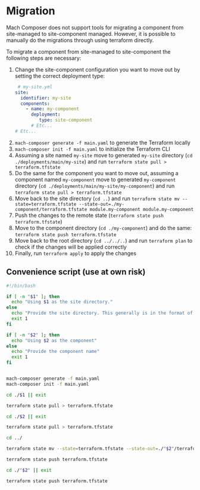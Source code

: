 # Migration

Mach Composer does not support tools for migrating a component from site-managed
to site-component managed. However, it is possible to manually do the migrations
through using terraform directly.

To migrate a component from site-managed to site-component the following steps
are necessary:

1. Change the site-component configuration you want to move out by setting the
   correct deployment type:
   ```yaml
    # my-site.yml
   site:
     identifier: my-site
     components:
       - name: my-component
         deployment: 
            type: site-component
         # Etc...
   # Etc...
   ```
2. `mach-composer generate -f main.yaml` to generate the Terraform locally
3. `mach-composer init -f main.yaml` to initialize the Terraform CLI
4. Assuming a site named `my-site` move to generated `my-site`
   directory (`cd ./deployments/main/my-site`) and
   run `terraform state pull > terraform.tfstate`
5. Do the same for the component you want to move out, assuming a component
   named `my-component` move to generated `my-component` directory
   (`cd ./deployments/main/my-site/my-component`) and
   run `terraform state pull > terraform.tfstate`
6. Move back to the site directory (`cd ..`) and
   run `terraform state mv --state=terraform.tfstate --state-out=./my-component/terraform.tfstate module.my-component module.my-component`
7. Push the changes to the remote
   state (`terraform state push terraform.tfstate`)
8. Move to the component directory (`cd ./my-component`) and do the
   same: `terraform state push terraform.tfstate`
9. Move back to the root directory (`cd ../../..`) and
   run `terraform plan` to check if the changes will be applied correctly
10. Finally, run `terraform apply` to apply the changes

## Convenience script (use at own risk)

```bash
#!/bin/bash

if [ -n "$1" ]; then
  echo "Using $1 as the site directory."
else
  echo "Provide the site directory. This generally is in the format of ./deployments/main/<site-name>."
  exit 1
fi

if [ -n "$2" ]; then
  echo "Using $2 as the component"
else
  echo "Provide the component name"
  exit 1
fi


mach-composer generate -f main.yaml
mach-composer init -f main.yaml

cd ./$1 || exit

terraform state pull > terraform.tfstate

cd ./$2 || exit

terraform state pull > terraform.tfstate

cd ../

terraform state mv --state=terraform.tfstate --state-out=./"$2"/terraform.tfstate "module.$2" "module.$2"

terraform state push terraform.tfstate

cd ./"$2" || exit

terraform state push terraform.tfstate
```
